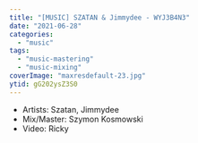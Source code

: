```yaml
---
title: "[MUSIC] SZATAN & Jimmydee - WYJ3B4N3"
date: "2021-06-28"
categories:
  - "music"
tags:
  - "music-mastering"
  - "music-mixing"
coverImage: "maxresdefault-23.jpg"
ytid: gG202ysZ3S0
---
```


- Artists: Szatan, Jimmydee
- Mix/Master: Szymon Kosmowski
- Video: Ricky
